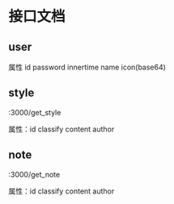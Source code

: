 # 接口文档

## user

属性 id password innertime name icon(base64)

## style

:3000/get_style

属性：id  classify content  author

## note

:3000/get_note

属性：id  classify content  author
